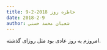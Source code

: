 ```yaml
---
title: خاطره روز 2018-2-9
date: 2018-2-9
author: شعبان محمد حسنی
---
```


امروزم یه روز عادی بود مثل روزای گذشته.